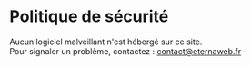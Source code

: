 # Politique de sécurité

Aucun logiciel malveillant n'est hébergé sur ce site.  
Pour signaler un problème, contactez : contact@eternaweb.fr

